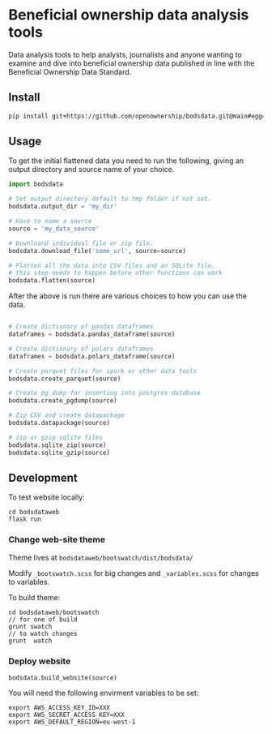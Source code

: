 # Beneficial ownership data analysis tools

Data analysis tools to help analysts, journalists and anyone wanting to examine and dive into beneficial ownership data published in line with the Beneficial Ownership Data Standard.

## Install

```bash
pip install git+https://github.com/openownership/bodsdata.git@main#egg=bodsdata
```

## Usage

To get the initial flattened data you need to run the following, giving an output directory and source name of your choice.

```python
import bodsdata

# Set output directory default to tmp folder if not set.
bodsdata.output_dir = 'my_dir'

# Have to name a source
source = 'my_data_source'

# Downloand individual file or zip file.
bodsdata.download_file('some_url', source=source)

# Flatten all the data into CSV files and an SQLite file.
# this step needs to happen before other functions can work
bodsdata.flatten(source)
```

After the above is run there are various choices to how you can use the data.

```python

# Create dictionary of pandas dataframes
dataframes = bodsdata.pandas_dataframe(source)

# Create dictionary of polars dataframes
dataframes = bodsdata.polars_dataframe(source)

# Create parquet files for spark or other data tools
bodsdata.create_parquet(source)

# Create pg_dump for inserting into postgres database
bodsdata.create_pgdump(source)

# Zip CSV and create datapackage 
bodsdata.datapackage(source)

# zip or gzip sqlite files 
bodsdata.sqlite_zip(source)
bodsdata.sqlite_gzip(source)
````

## Development
To test website locally:

```
cd bodsdataweb
flask run
```

### Change web-site theme

Theme lives at `bodsdataweb/bootswatch/dist/bodsdata/`

Modify `_bootswatch.scss` for big changes and `_variables.scss` for changes to variables.

To build theme:

```
cd bodsdataweb/bootswatch
// for one of build
grunt swatch 
// to watch changes
grunt  watch 
```

### Deploy website

```
bodsdata.build_website(source)
```

You will need the following envirment variables to be set:

```
export AWS_ACCESS_KEY_ID=XXX
export AWS_SECRET_ACCESS_KEY=XXX
export AWS_DEFAULT_REGION=eu-west-1
```
